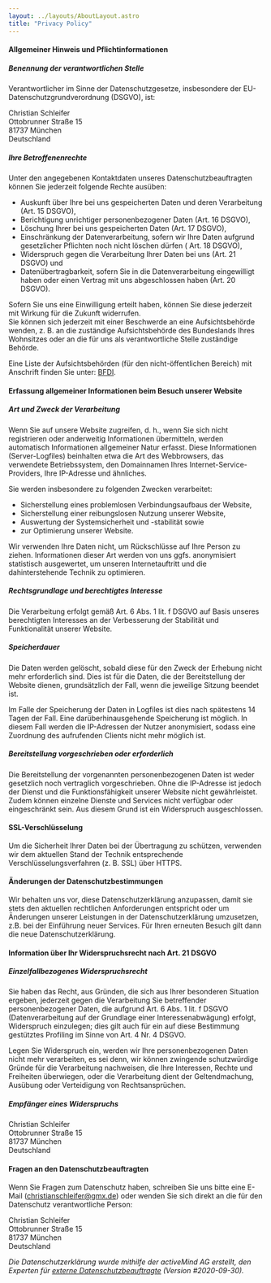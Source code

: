 ```yaml
---
layout: ../layouts/AboutLayout.astro
title: "Privacy Policy"
---
```


#### Allgemeiner Hinweis und Pflichtinformationen

##### Benennung der verantwortlichen Stelle

Verantwortlicher im Sinne der Datenschutzgesetze, insbesondere der EU-Datenschutzgrundverordnung (DSGVO), ist:

Christian Schleifer  
Ottobrunner Straße 15  
81737 München  
Deutschland

##### Ihre Betroffenenrechte

Unter den angegebenen Kontaktdaten unseres Datenschutzbeauftragten können Sie jederzeit folgende Rechte ausüben:

- Auskunft über Ihre bei uns gespeicherten Daten und deren Verarbeitung (Art. 15 DSGVO),
- Berichtigung unrichtiger personenbezogener Daten (Art. 16 DSGVO),
- Löschung Ihrer bei uns gespeicherten Daten (Art. 17 DSGVO),
- Einschränkung der Datenverarbeitung, sofern wir Ihre Daten aufgrund gesetzlicher Pflichten noch nicht löschen dürfen (
  Art. 18 DSGVO),
- Widerspruch gegen die Verarbeitung Ihrer Daten bei uns (Art. 21 DSGVO) und
- Datenübertragbarkeit, sofern Sie in die Datenverarbeitung eingewilligt haben oder einen Vertrag mit uns abgeschlossen
  haben (Art. 20 DSGVO).

Sofern Sie uns eine Einwilligung erteilt haben, können Sie diese jederzeit mit Wirkung für die Zukunft widerrufen.  
Sie können sich jederzeit mit einer Beschwerde an eine Aufsichtsbehörde wenden, z. B. an die zuständige Aufsichtsbehörde
des Bundeslands Ihres Wohnsitzes oder an die für uns als verantwortliche Stelle zuständige Behörde.

Eine Liste der Aufsichtsbehörden (für den nicht-öffentlichen Bereich) mit Anschrift finden Sie
unter: [BFDI](https://www.bfdi.bund.de/DE/Infothek/Anschriften_Links/anschriften_links-node.html).

#### Erfassung allgemeiner Informationen beim Besuch unserer Website

##### Art und Zweck der Verarbeitung

Wenn Sie auf unsere Website zugreifen, d. h., wenn Sie sich nicht registrieren oder anderweitig Informationen
übermitteln, werden automatisch Informationen allgemeiner Natur erfasst. Diese Informationen (Server-Logfiles)
beinhalten etwa die Art des Webbrowsers, das verwendete Betriebssystem, den Domainnamen Ihres
Internet-Service-Providers, Ihre IP-Adresse und ähnliches.

Sie werden insbesondere zu folgenden Zwecken verarbeitet:

- Sicherstellung eines problemlosen Verbindungsaufbaus der Website,
- Sicherstellung einer reibungslosen Nutzung unserer Website,
- Auswertung der Systemsicherheit und -stabilität sowie
- zur Optimierung unserer Website.

Wir verwenden Ihre Daten nicht, um Rückschlüsse auf Ihre Person zu ziehen. Informationen dieser Art werden von uns ggfs.
anonymisiert statistisch ausgewertet, um unseren Internetauftritt und die dahinterstehende Technik zu optimieren.

##### Rechtsgrundlage und berechtigtes Interesse

Die Verarbeitung erfolgt gemäß Art. 6 Abs. 1 lit. f DSGVO auf Basis unseres berechtigten Interesses an der Verbesserung
der Stabilität und Funktionalität unserer Website.

##### Speicherdauer

Die Daten werden gelöscht, sobald diese für den Zweck der Erhebung nicht mehr erforderlich sind. Dies ist für die Daten,
die der Bereitstellung der Website dienen, grundsätzlich der Fall, wenn die jeweilige Sitzung beendet ist.

Im Falle der Speicherung der Daten in Logfiles ist dies nach spätestens 14 Tagen der Fall. Eine darüberhinausgehende
Speicherung ist möglich. In diesem Fall werden die IP-Adressen der Nutzer anonymisiert, sodass eine Zuordnung des
aufrufenden Clients nicht mehr möglich ist.

##### Bereitstellung vorgeschrieben oder erforderlich

Die Bereitstellung der vorgenannten personenbezogenen Daten ist weder gesetzlich noch vertraglich vorgeschrieben. Ohne
die IP-Adresse ist jedoch der Dienst und die Funktionsfähigkeit unserer Website nicht gewährleistet. Zudem können
einzelne Dienste und Services nicht verfügbar oder eingeschränkt sein. Aus diesem Grund ist ein Widerspruch
ausgeschlossen.

#### SSL-Verschlüsselung

Um die Sicherheit Ihrer Daten bei der Übertragung zu schützen, verwenden wir dem aktuellen Stand der Technik
entsprechende Verschlüsselungsverfahren (z. B. SSL) über HTTPS.

#### Änderungen der Datenschutzbestimmungen

Wir behalten uns vor, diese Datenschutzerklärung anzupassen, damit sie stets den aktuellen rechtlichen Anforderungen
entspricht oder um Änderungen unserer Leistungen in der Datenschutzerklärung umzusetzen, z.B. bei der Einführung neuer
Services. Für Ihren erneuten Besuch gilt dann die neue Datenschutzerklärung.

#### Information über Ihr Widerspruchsrecht nach Art. 21 DSGVO

##### Einzelfallbezogenes Widerspruchsrecht

Sie haben das Recht, aus Gründen, die sich aus Ihrer besonderen Situation ergeben, jederzeit gegen die Verarbeitung Sie
betreffender personenbezogener Daten, die aufgrund Art. 6 Abs. 1 lit. f DSGVO (Datenverarbeitung auf der Grundlage einer
Interessenabwägung) erfolgt, Widerspruch einzulegen; dies gilt auch für ein auf diese Bestimmung gestütztes Profiling im
Sinne von Art. 4 Nr. 4 DSGVO.

Legen Sie Widerspruch ein, werden wir Ihre personenbezogenen Daten nicht mehr verarbeiten, es sei denn, wir können
zwingende schutzwürdige Gründe für die Verarbeitung nachweisen, die Ihre Interessen, Rechte und Freiheiten überwiegen,
oder die Verarbeitung dient der Geltendmachung, Ausübung oder Verteidigung von Rechtsansprüchen.

##### Empfänger eines Widerspruchs

Christian Schleifer  
Ottobrunner Straße 15  
81737 München  
Deutschland

#### Fragen an den Datenschutzbeauftragten

Wenn Sie Fragen zum Datenschutz haben, schreiben Sie uns bitte eine E-Mail (christianschleifer@gmx.de) oder wenden Sie sich
direkt an die für den Datenschutz verantwortliche Person:

Christian Schleifer  
Ottobrunner Straße 15  
81737 München  
Deutschland

_Die Datenschutzerklärung wurde mithilfe der activeMind AG erstellt, den Experten
für [externe Datenschutzbeauftragte](https://www.activemind.de/datenschutz/datenschutzbeauftragter/) (Version
#2020-09-30)._
